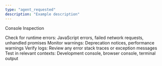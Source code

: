 ```yaml
---
type: "agent_requested"
description: "Example description"
---
```


Console Inspection

Check for runtime errors: JavaScript errors, failed network requests, unhandled promises
Monitor warnings: Deprecation notices, performance warnings
Verify logs: Review any error stack traces or exception messages
Test in relevant contexts: Development console, browser console, terminal output